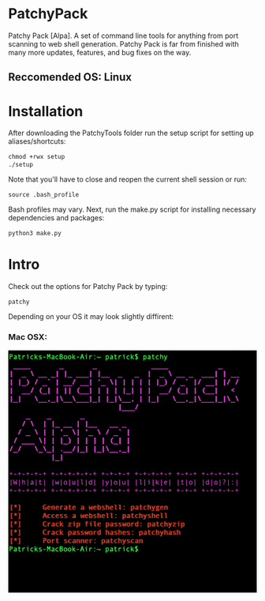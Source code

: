 # PatchyPack
Patchy Pack [Alpa]. A set of command line tools for anything from port scanning to web shell generation.
Patchy Pack is far from finished with many more updates, features, and bug fixes on the way.
## Reccomended OS: Linux
# Installation
After downloading the PatchyTools folder run the setup script for setting up aliases/shortcuts:
```
chmod +rwx setup
./setup
```
Note that you'll have to close and reopen the current shell session or run:
```
source .bash_profile
```
Bash profiles may vary. 
Next, run the make.py script for installing necessary dependencies and packages:
```
python3 make.py
```
# Intro
Check out the options for Patchy Pack by typing: 
```
patchy
```
Depending on your OS it may look slightly diffirent: 
### Mac OSX: 
![Image of patchy OSX](readme_images/PatchyOSX.png)

